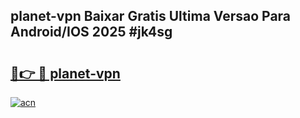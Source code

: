## planet-vpn Baixar Gratis Ultima Versao Para Android/IOS 2025 #jk4sg

# <h2><a href="https://ainizakaria.my?title=planet-vpn&ref=20M">🔗👉 🔴 planet-vpn</a></h2>

[![acn](https://github.com/user-attachments/assets/0f9c940e-d8b0-45ae-aac7-cd30a18b3e1c)](https://ainizakaria.my?title=planet-vpn&ref=20M)

